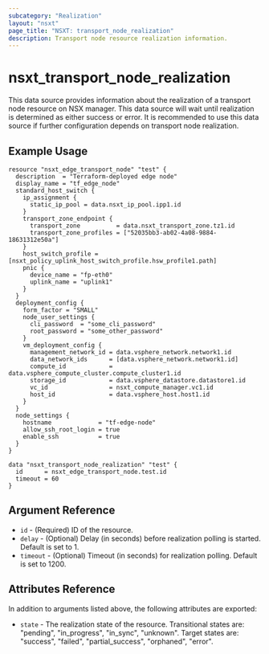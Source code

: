 ```yaml
---
subcategory: "Realization"
layout: "nsxt"
page_title: "NSXT: transport_node_realization"
description: Transport node resource realization information.
---
```


# nsxt_transport_node_realization

This data source provides information about the realization of a transport node resource on NSX manager. This data source will wait until realization is determined as either success or error. It is recommended to use this data source if further configuration depends on transport node realization.

## Example Usage

```hcl
resource "nsxt_edge_transport_node" "test" {
  description  = "Terraform-deployed edge node"
  display_name = "tf_edge_node"
  standard_host_switch {
    ip_assignment {
      static_ip_pool = data.nsxt_ip_pool.ipp1.id
    }
    transport_zone_endpoint {
      transport_zone          = data.nsxt_transport_zone.tz1.id
      transport_zone_profiles = ["52035bb3-ab02-4a08-9884-18631312e50a"]
    }
    host_switch_profile = [nsxt_policy_uplink_host_switch_profile.hsw_profile1.path]
    pnic {
      device_name = "fp-eth0"
      uplink_name = "uplink1"
    }
  }
  deployment_config {
    form_factor = "SMALL"
    node_user_settings {
      cli_password  = "some_cli_password"
      root_password = "some_other_password"
    }
    vm_deployment_config {
      management_network_id = data.vsphere_network.network1.id
      data_network_ids      = [data.vsphere_network.network1.id]
      compute_id            = data.vsphere_compute_cluster.compute_cluster1.id
      storage_id            = data.vsphere_datastore.datastore1.id
      vc_id                 = nsxt_compute_manager.vc1.id
      host_id               = data.vsphere_host.host1.id
    }
  }
  node_settings {
    hostname             = "tf-edge-node"
    allow_ssh_root_login = true
    enable_ssh           = true
  }
}

data "nsxt_transport_node_realization" "test" {
  id      = nsxt_edge_transport_node.test.id
  timeout = 60
}
```

## Argument Reference

* `id` - (Required) ID of the resource.
* `delay` - (Optional) Delay (in seconds) before realization polling is started. Default is set to 1.
* `timeout` - (Optional) Timeout (in seconds) for realization polling. Default is set to 1200.

## Attributes Reference

In addition to arguments listed above, the following attributes are exported:

* `state` - The realization state of the resource. Transitional states are: "pending", "in_progress", "in_sync", "unknown". Target states are: "success", "failed", "partial_success", "orphaned", "error".
